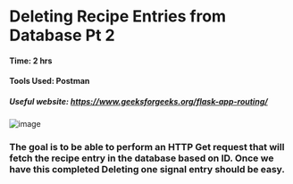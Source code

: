# Deleting Recipe Entries from Database Pt 2

#### Time: 2 hrs

#### Tools Used: Postman

##### Useful website: https://www.geeksforgeeks.org/flask-app-routing/

![image](https://github.com/user-attachments/assets/647b5c5d-d0c9-495f-adb8-0425a422bff3)


### The goal is to be able to perform an HTTP Get request that will fetch the recipe entry in the database based on ID. Once we have this completed Deleting one signal entry should be easy.

